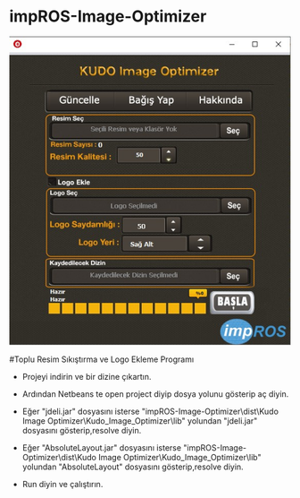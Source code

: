 # impROS-Image-Optimizer

[![N|Solid](https://raw.githubusercontent.com/impROS/impROS-Image-Optimizer/master/screenshot/kudo_image_optimizer.jpg)](https://github.com/impROS/impROS-Image-Optimizer/blob/master/screenshot/kudo_image_optimizer.jpg)



#Toplu Resim Sıkıştırma ve Logo Ekleme Programı
  - Projeyi indirin ve bir dizine çıkartın.


  - Ardından  Netbeans te open project diyip dosya yolunu gösterip aç diyin.
  
  - Eğer "jdeli.jar" dosyasını isterse "impROS-Image-Optimizer\dist\Kudo Image Optimizer\Kudo_Image_Optimizer\lib" yolundan "jdeli.jar" dosyasını gösterip,resolve diyin.
  
  
  - Eğer "AbsoluteLayout.jar"  dosyasını isterse "impROS-Image-Optimizer\dist\Kudo Image Optimizer\Kudo_Image_Optimizer\lib" yolundan "AbsoluteLayout" dosyasını gösterip,resolve diyin.
  
  
  - Run diyin ve çalıştırın.

